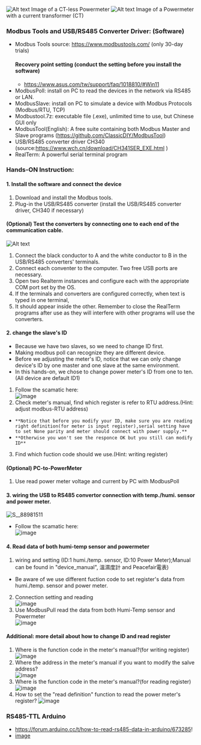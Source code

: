 ![Alt text](https://github.com/iiotntust/1121modbus/blob/main/DSC_0386.JPG)
Image of a CT-less Powermeter
![Alt text](https://github.com/iiotntust/1121modbus/blob/main/DSC_0387.JPG)
Image of a Powermeter with a current transformer (CT)

### Modbus Tools and USB/RS485 Converter Driver: (Software)
* Modbus Tools source: https://www.modbustools.com/ (only 30-day trials)
  #### Recovery point setting (conduct the setting before you install the software)
  * https://www.asus.com/tw/support/faq/1018810/#Win11
* ModbusPoll: install on PC to read the devices in the network via RS485 or LAN.
* ModbusSlave: install on PC to simulate a device with Modbus Protocols (Modbus/RTU, TCP)
* Modbustool.7z: executable file (.exe), unlimited time to use, but Chinese GUI only
* ModbusTool(English): A free suite containing both Modbus Master and Slave programs (https://github.com/ClassicDIY/ModbusTool)
* USB/RS485 converter driver CH340 (source:https://www.wch.cn/download/CH341SER_EXE.html )
* RealTerm: A powerful serial terminal program
### Hands-ON Instruction: 
#### 1. Install the software and connect the device
1. Download and install the Modbus tools.
2. Plug-in the USB/RS485 converter (install the USB/RS485 converter driver, CH340 if necessary)
#### (Optional) Test the converters by connecting one to each end of the communication cable.  
![Alt text](https://github.com/iiotntust/1121modbus/blob/main/DSC_0388.JPG)
1. Connect the black conductor to A and the white conductor to B in the USB/RS485 converters' terminals.
2. Connect each conventer to the computer. Two free USB ports are necessary.
3. Open two Realterm instances and configure each with the appropriate COM port set by the OS.
4. If the terminals and converters are configured correctly, when text is typed in one terminal,
5. It should appear inside the other. Remember to close the RealTerm programs after use as they will interfere with other programs will use the converters.
#### 2. change the slave's ID
- Because we have two slaves, so we need to change ID first.
- Making modbus poll can recognize they are different device.
- Before we adjusting the meter's ID, notice that we can only change device's ID by one master and one slave at the same environment.
- In this hands-on, we chose to change power meter's ID from one to ten.(All device are default ID1)
1. Follow the scamatic here:  
![image](https://github.com/iiotntust/1121modbus/blob/b70c1803ebb63e15933e1eb40781c30892abbe2b/picture/slaveID_adjust.png)
2. Check meter's manual, find which register is refer to RTU address.(Hint: adjust modbus-RTU address)
- `**Notice that before you modify your ID, make sure you are reading right definition(for meter is input register),serial setting have to set None parity and meter should connect with power supply.**`
- `**Otherwise you won't see the responce OK but you still can modify ID**`
3. Find which fuction code should we use.(Hint: writing register)
#### (Optional) PC-to-PowerMeter
1. Use read power meter voltage and current by PC with ModbusPoll
#### 3. wiring the USB to RS485 convertor connection with temp./humi. sensor and power meter.  
![S__88981511](https://github.com/iiotntust/1121modbus/assets/56021651/3f29d30f-97e3-4a5a-bf7d-8fee5a503cb7)
- Follow the scamatic here:  
![image](https://github.com/iiotntust/1121modbus/blob/b70c1803ebb63e15933e1eb40781c30892abbe2b/picture/senser_meter.png)
#### 4. Read data of both humi-temp sensor and powermeter
1. wiring and setting (ID:1 humi./temp. sensor, ID:10 Power Meter);Manual can be found in "device_manual", 溫濕度計 and Peacefair電表)
* Be aware of we use different fuction code to set register's data from humi./temp. sensor and power meter.
2. Connection setting and reading  
![image](https://github.com/iiotntust/1121modbus/blob/b70c1803ebb63e15933e1eb40781c30892abbe2b/picture/1.png)
3. Use ModbusPull read the data from both Humi-Temp sensor and Powermeter  
![image](https://github.com/iiotntust/1121modbus/blob/b70c1803ebb63e15933e1eb40781c30892abbe2b/picture/6.png)
#### Additional: more detail about how to change ID and read register
1. Where is the function code in the meter's manual?(for writing register)  
![image](https://github.com/iiotntust/1121modbus/blob/b70c1803ebb63e15933e1eb40781c30892abbe2b/picture/2.png)
2. Where the address in the meter's manual if you want to modify the salve address?  
![image](https://github.com/iiotntust/1121modbus/blob/b70c1803ebb63e15933e1eb40781c30892abbe2b/picture/3.png)
3. Where is the function code in the meter's manual?(for reading register)  
![image](https://github.com/iiotntust/1121modbus/blob/b70c1803ebb63e15933e1eb40781c30892abbe2b/picture/4.png)
4. How to set the "read definition" function to read the power meter's register?
![image](https://github.com/iiotntust/1121modbus/blob/b70c1803ebb63e15933e1eb40781c30892abbe2b/picture/5.png)

### RS485-TTL Arduino
- https://forum.arduino.cc/t/how-to-read-rs485-data-in-arduino/673285!
- [image](https://github.com/user-attachments/assets/924b7c92-46ef-43ff-b9de-5a78256ec6c5)

